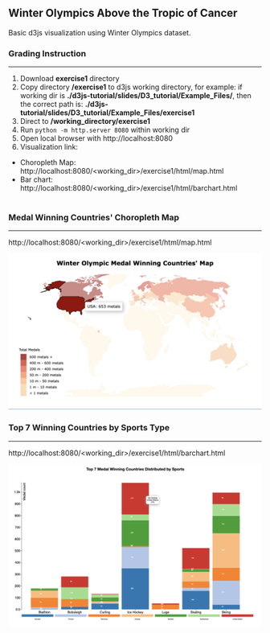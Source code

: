 ## Winter Olympics Above the Tropic of Cancer
Basic d3js visualization using Winter Olympics dataset.

### Grading Instruction
-------------------
1. Download **exercise1** directory
2. Copy directory **/exercise1** to d3js working directory, for example: if working dir is **./d3js-tutorial/slides/D3_tutorial/Example_Files/**, then the correct path is: **./d3js-tutorial/slides/D3_tutorial/Example_Files/exercise1**
3. Direct to **/working_directory/exercise1**
4. Run ```python -m http.server 8080``` within working dir
5. Open local browser with http://localhost:8080
6. Visualization link:
- Choropleth Map: http://localhost:8080/<working_dir>/exercise1/html/map.html
- Bar chart: http://localhost:8080/<working_dir>/exercise1/html/barchart.html
<br></br>

### Medal Winning Countries' Choropleth Map
-------------------
http://localhost:8080/<working_dir>/exercise1/html/map.html

<img src="./img/map.png" alt="map" width="600"/>

### Top 7 Winning Countries by Sports Type
-------------------
http://localhost:8080/<working_dir>/exercise1/html/barchart.html

<img src="./img/stacked_bar.png" alt="map" width="600"/>
